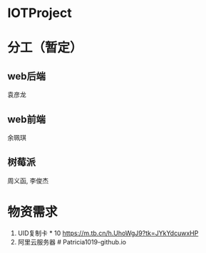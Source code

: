 # IOTProject

# 分工（暂定）
## web后端
袁彦龙
## web前端
余珮琪
## 树莓派
周义函, 李俊杰

# 物资需求
1. UID复制卡 * 10 https://m.tb.cn/h.UhoWgJ9?tk=JYkYdcuwxHP
2. 阿里云服务器
#   P a t r i c i a 1 0 1 9 - g i t h u b . i o  
 
